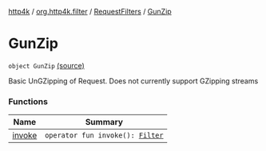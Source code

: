 [http4k](../../../index.md) / [org.http4k.filter](../../index.md) / [RequestFilters](../index.md) / [GunZip](./index.md)

# GunZip

`object GunZip` [(source)](https://github.com/http4k/http4k/blob/master/http4k-core/src/main/kotlin/org/http4k/filter/RequestFilters.kt#L36)

Basic UnGZipping of Request. Does not currently support GZipping streams

### Functions

| Name | Summary |
|---|---|
| [invoke](invoke.md) | `operator fun invoke(): `[`Filter`](../../../org.http4k.core/-filter/index.md) |
